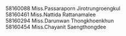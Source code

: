 58160088 Miss.Passaraporn Jirotrungroengkul
<br>58160461 Miss.Nattida Rattanamalee
<br>58160294 Miss.Darunwan Thongkhoenkhun
<br>58160454 Miss.Chayanit Saengthongdee
